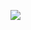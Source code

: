 [![](https://mermaid.ink/img/pako:eNo1j00KwjAQRq8SZqXQXiALwerWle6Mi9CkP9A0EhNESsGV3kFw4Q26sCCIPcP0RqYVZzXDex_DV0GshQQKSaGPccaNJZuIlcTPfLJlgHds-is2-MaOwW5KwnBGogE8sO3P2OITX_jBxsNfLBqVxRi-YedZ21-GKASgpFE8F_5dNcgMbCaVZED9KmTCXWEZsLL2KndWr09lDNQaJwMw2qUZ0IQXB3-5veBWLnOeGq7-ihS51Wb16zPWqr8VM1W4?type=png)](https://mermaid.live/edit#pako:eNo1j00KwjAQRq8SZqXQXiALwerWle6Mi9CkP9A0EhNESsGV3kFw4Q26sCCIPcP0RqYVZzXDex_DV0GshQQKSaGPccaNJZuIlcTPfLJlgHds-is2-MaOwW5KwnBGogE8sO3P2OITX_jBxsNfLBqVxRi-YedZ21-GKASgpFE8F_5dNcgMbCaVZED9KmTCXWEZsLL2KndWr09lDNQaJwMw2qUZ0IQXB3-5veBWLnOeGq7-ihS51Wb16zPWqr8VM1W4)
